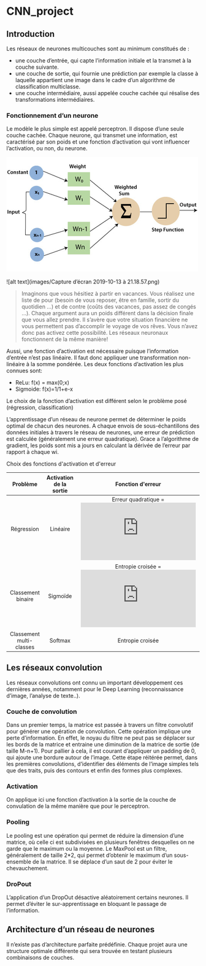 # CNN_project

## Introduction

Les réseaux de neurones multicouches sont au minimum constitués de :

- une couche d’entrée, qui capte l’information initiale et la transmet à la couche suivante.
- une couche de sortie, qui fournie une prédiction par exemple la classe à laquelle appartient une image dans le cadre d’un algorithme de classification multiclasse.
- une couche intermédiaire, aussi appelée couche cachée qui résalise des transformations intermédiaires.

### Fonctionnement d’un neurone 

Le modèle le plus simple est appelé perceptron. Il dispose d’une seule couche cachée.
Chaque neurone, qui transmet une information, est caractérisé par son poids et une fonction d’activation qui vont influencer l’activation, ou non, du neurone.
 
![alt text](images/pytorch-perceptron2.jpg "Perceptron")


![alt text](images/Capture d’écran 2019-10-13 à 21.18.57.png)

>Imaginons que vous hésitiez à partir en vacances. Vous réalisez une liste de pour (besoin de vous reposer, être en famille, sortir du quotidien …) et de contre (coûts des vacances, pas assez de congés …). Chaque argument aura un poids différent dans la décision finale que vous allez prendre. Il s’avère que votre situation financière ne vous permettent pas d’accomplir le voyage de vos rêves. Vous n’avez donc pas activez cette possibilité. Les réseaux neuronaux fonctionnent de la même manière!

Aussi, une fonction d’activation est nécessaire puisque l’information d’entrée n’est pas linéaire. Il faut donc appliquer une transformation non-linéaire à la somme pondérée.
Les deux fonctions d’activation les plus connues sont:
- ReLu: f(x) = max(0;x)
- Sigmoide:  f(x)=1/1+e-x

Le choix de la fonction d’activation est différent selon le problème posé (régression, classification)

L’apprentissage d’un réseau de neurone permet de déterminer le poids optimal de chacun des neurones. A chaque envois de sous-échantillons des données initiales à travers le réseau de neurones, une erreur de prédiction est calculée (généralement une erreur quadratique). Grace a l’algorithme de gradient, les poids sont mis a jours en calculant la dérivée de l’erreur par rapport à chaque wi. 

Choix des fonctions d'activation et d'erreur 


| Problème                 | Activation de la sortie | Fonction d'erreur  |
| :-------------:            |:-------------:| :-----:|
| Régression               | Linéaire      | Erreur quadratique =    ![equation](https://latex.codecogs.com/gif.latex?%5Csum_%7Bi%7D%28f%28x_%7Bi%7D%29-y%7Bi%7D%29%5E2) |
| Classement binaire       | Sigmoïde      | Entropie croisée =    ![equation](https://latex.codecogs.com/gif.latex?-%5Csum_%7Bi%7D%5Csum_%7Bk%3D1%7D%5E%7BK%7D%20y_%7Bik%7Dlog%28f_%7Bk%7D%28x_%7Bi%7D%29%29)|
| Classement multi-classes | Softmax       | Entropie croisée |


## Les réseaux convolution

Les réseaux convolutions ont connu un important développement ces dernières années, notamment pour le Deep Learning (reconnaissance d’image, l’analyse de texte..).

### Couche de convolution
Dans un premier temps, la matrice est passée à travers un filtre convolutif pour générer une opération de convolution.
Cette opération implique une perte d’information. En effet, le noyau du filtre ne peut pas se déplacer sur les bords de la matrice et entraine une diminution de la matrice de sortie (de taille M-n+1). Pour pallier à cela, il est courant d’appliquer un padding de 0, qui ajoute une bordure autour de l’image.
Cette étape réitérée permet, dans les premières convolutions, d’identifier des éléments de l’image simples tels que des traits, puis des contours et enfin des formes plus complexes.

### Activation
On applique ici une fonction d’activation à la sortie de la couche de convulation de la même manière que pour le perceptron.

### Pooling
Le pooling est une opération qui permet de réduire la dimension d’une matrice, où celle ci est subdivisées en plusieurs fenêtres desquelles on ne garde que le maximum ou la moyenne.
Le MaxPool est un filtre, généralement de taille 2*2, qui permet d’obtenir le maximum d’un sous-ensemble de la matrice. Il se déplace d’un saut de 2 pour éviter le chevauchement.

### DroPout
L’application d’un DropOut désactive aléatoirement certains neurones. Il permet d’éviter le sur-apprentissage en bloquant le passage de l’information.

## Architecture d’un réseau de neurones

Il n’existe pas d’architecture parfaite prédéfinie. Chaque projet aura une structure optimale différente qui sera trouvée en testant plusieurs combinaisons de couches.

